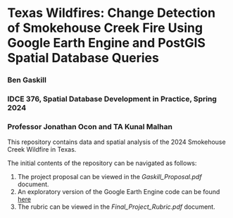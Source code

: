 # Texas Wildfires: Change Detection of Smokehouse Creek Fire Using Google Earth Engine and PostGIS Spatial Database Queries

### Ben Gaskill
### IDCE 376, Spatial Database Development in Practice, Spring 2024
### Professor Jonathan Ocon and TA Kunal Malhan

This repository contains data and spatial analysis of the 2024 Smokehouse Creek Wildfire in Texas.

The initial contents of the repository can be navigated as follows:
1. The project proposal can be viewed in the *Gaskill_Proposal.pdf* document.
2. An exploratory version of the Google Earth Engine code can be found [here](https://code.earthengine.google.com/1361407c4ed4bd14ce15f0d81de3c790)
3. The rubric can be viewed in the *Final_Project_Rubric.pdf* document.
